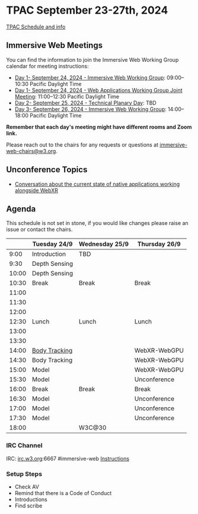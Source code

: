 # TPAC September 23-27th, 2024

[TPAC Schedule and info](https://www.w3.org/2024/09/TPAC/schedule.html)

## Immersive Web Meetings

You can find the information to join the Immersive Web Working Group calendar for meeting instructions:


- [Day 1- September 24, 2024 - Immersive Web Working Group](https://www.w3.org/events/meetings/7dfe2c59-9809-427a-9d64-724c76694cf7/): 09:00–10:30 Pacific Daylight Time 
- [Day 1- September 24, 2024 - Web Applications Working Group Joint Meeting](https://www.w3.org/events/meetings/e3724be4-18f0-4846-93c4-ddf0f0839697/): 11:00–12:30 Pacific Daylight Time
- [Day 2- September 25, 2024 - Technical Planary Day](): TBD
- [Day 3- September 26, 2024 - Immersive Web Working Group](https://www.w3.org/events/meetings/59c03681-a916-4f8e-a8b0-9cfaff8e5cdc/): 14:00–18:00 Pacific Daylight Time


**Remember that each day's meeting might have different rooms and Zoom link.**

Please reach out to the chairs for any requests or questions at immersive-web-chairs@w3.org.

## Unconference Topics
 * [Conversation about the current state of native applications working alongside WebXR](https://github.com/immersive-web/proposals/issues/15)

## Agenda

This schedule is not set in stone, if you would like changes please raise an issue or contact the chairs.

|               | Tuesday 24/9   | Wednesday 25/9 | Thursday 26/9 |
| ------------- | -------------- | -------------- | ------------- |
| 9:00          | Introduction   | TBD            |               |
| 9:30          | Depth Sensing  |                |               |
| 10:00         | Depth Sensing  |                |               |
| 10:30         | Break          | Break          | Break         |
| 11:00         |                |                |               |
| 11:30         |                |                |               |
| 12:00         |                |                |               |
| 12:30         | Lunch          | Lunch          | Lunch         |
| 13:00         |                |                |               |
| 13:30         |                |                |               |
| 14:00         | [Body Tracking](https://cabanier.github.io/webxr-body-tracking/)  |                | WebXR-WebGPU  |
| 14:30         | Body Tracking  |                | WebXR-WebGPU  |
| 15:00         | Model          |                | WebXR-WebGPU  |
| 15:30         | Model          |                | Unconference  |
| 16:00         | Break          | Break          | Break         |
| 16:30         | Model          |                | Unconference  |
| 17:00         | Model          |                | Unconference  |
| 17:30         | Model          |                | Unconference  |
| 18:00         |                |   W3C@30       |               |

### IRC Channel

IRC: [irc.w3.org](http://irc.w3.org/):6667 #immersive-web [Instructions](https://github.com/immersive-web/administrivia/blob/master/IRC.md)

### Setup Steps

- Check AV
- Remind that there is a Code of Conduct
- Introductions
- Find scribe
